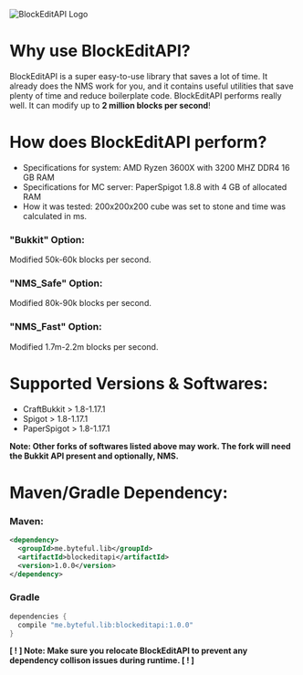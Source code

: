 ![BlockEditAPI Logo](https://github.com/byteful/BlockEditAPI/blob/master/BlockEditAPI.gif)

# Why use BlockEditAPI?
BlockEditAPI is a super easy-to-use library that saves a lot of time. It already does the NMS work for you, and it contains useful utilities that save plenty of time and reduce boilerplate code. BlockEditAPI performs really well. It can modify up to **2 million blocks per second**!

# How does BlockEditAPI perform?
- Specifications for system: AMD Ryzen 3600X with 3200 MHZ DDR4 16 GB RAM <br>
- Specifications for MC server: PaperSpigot 1.8.8 with 4 GB of allocated RAM
- How it was tested: 200x200x200 cube was set to stone and time was calculated in ms.

### "Bukkit" Option:
Modified 50k-60k blocks per second.

### "NMS_Safe" Option:
Modified 80k-90k blocks per second.

### "NMS_Fast" Option:
Modified 1.7m-2.2m blocks per second.

# Supported Versions & Softwares:
- CraftBukkit > 1.8-1.17.1
- Spigot > 1.8-1.17.1
- PaperSpigot > 1.8-1.17.1 <br>

**Note: Other forks of softwares listed above may work. The fork will need the Bukkit API present and optionally, NMS.**

# Maven/Gradle Dependency:
### Maven:
```xml
<dependency>
  <groupId>me.byteful.lib</groupId>
  <artifactId>blockeditapi</artifactId>
  <version>1.0.0</version>
</dependency>
```
### Gradle
```kotlin
dependencies {
  compile "me.byteful.lib:blockeditapi:1.0.0"
}
```
**[ ! ] Note: Make sure you relocate BlockEditAPI to prevent any dependency collison issues during runtime. [ ! ]**
